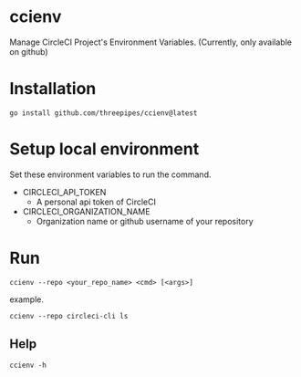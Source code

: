 # ccienv

Manage CircleCI Project's Environment Variables.
(Currently, only available on github)

# Installation

```
go install github.com/threepipes/ccienv@latest
```

# Setup local environment

Set these environment variables to run the command.
- CIRCLECI_API_TOKEN
    - A personal api token of CircleCI
- CIRCLECI_ORGANIZATION_NAME
    - Organization name or github username of your repository

# Run

```
ccienv --repo <your_repo_name> <cmd> [<args>]
```

example.
```
ccienv --repo circleci-cli ls
```

## Help

```
ccienv -h
```
